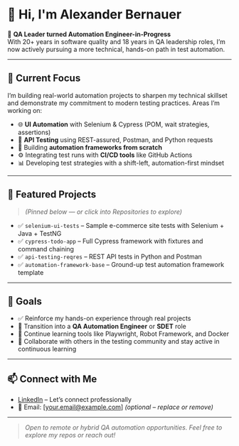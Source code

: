 # 👋 Hi, I'm Alexander Bernauer

🎯 **QA Leader turned Automation Engineer-in-Progress**  
With 20+ years in software quality and 18 years in QA leadership roles, I’m now actively pursuing a more technical, hands-on path in test automation.

---

## 🧪 Current Focus

I’m building real-world automation projects to sharpen my technical skillset and demonstrate my commitment to modern testing practices. Areas I’m working on:

- 🌐 **UI Automation** with Selenium & Cypress (POM, wait strategies, assertions)
- 🔗 **API Testing** using REST-assured, Postman, and Python requests
- 🧰 Building **automation frameworks from scratch**
- ⚙️ Integrating test runs with **CI/CD tools** like GitHub Actions
- 📊 Developing test strategies with a shift-left, automation-first mindset

---

## 📂 Featured Projects

> *(Pinned below — or click into Repositories to explore)*

- ✅ `selenium-ui-tests` – Sample e-commerce site tests with Selenium + Java + TestNG
- ✅ `cypress-todo-app` – Full Cypress framework with fixtures and command chaining
- ✅ `api-testing-reqres` – REST API tests in Python and Postman
- ✅ `automation-framework-base` – Ground-up test automation framework template

---

## 🚀 Goals

- ✅ Reinforce my hands-on experience through real projects
- 🔄 Transition into a **QA Automation Engineer** or **SDET** role
- 🧠 Continue learning tools like Playwright, Robot Framework, and Docker
- 💬 Collaborate with others in the testing community and stay active in continuous learning

---

## 📫 Connect with Me

- [LinkedIn](https://www.linkedin.com/in/abernauer) – Let’s connect professionally
- 📧 Email: [your.email@example.com] *(optional – replace or remove)*

---

> *Open to remote or hybrid QA automation opportunities. Feel free to explore my repos or reach out!*
